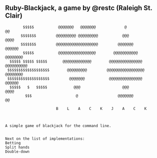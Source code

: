 Ruby-Blackjack, a game by @restc (Raleigh St. Clair) 
----------------------------------------------------
    
            $$$$$           @@@@@@@   @@@@@@@             @                 @@    
           $$$$$$$         @@@@@@@@@ @@@@@@@@@           @@@               @@@@   
           $$$$$$$         @@@@@@@@@@@@@@@@@@@         @@@@@@@            @@@@@@  
            $$$$$           @@@@@@@@@@@@@@@@@        @@@@@@@@@@@         @@@@@@@@ 
      $$$$$ $$$$$ $$$$$       @@@@@@@@@@@@@        @@@@@@@@@@@@@@@      @@@@@@@@@@
     $$$$$$$$$$$$$$$$$$$        @@@@@@@@@         @@@@@@@@@@@@@@@@@      @@@@@@@@ 
     $$$$$$$$$$$$$$$$$$$         @@@@@@@           @@@@@@@@@@@@@@@        @@@@@@  
      $$$$$   $   $$$$$            @@@                   @@@               @@@@   
             $$$                    @                  @@@@@@@              @@     
    
                           B    L    A    C    K    J    A    C    K
    
    
    
    A simple game of blackjack for the command line.
    
    
    Next on the list of implementations:
    Betting
    Split hands
    Double-down
  

